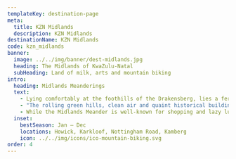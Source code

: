 ```yaml
---
templateKey: destination-page
meta:
  title: KZN Midlands
  description: KZN Midlands
destinationName: KZN Midlands
code: kzn_midlands
banner:
  image: ../../img/banner/dest-midlands.jpg
  heading: The Midlands of KwaZulu-Natal
  subHeading: Land of milk, arts and mountain biking
intro:
  heading: Midlands Meanderings
  text:
    - Lying comfortably at the foothills of the Drakensberg, lies a fertile strip of rolling farmlands known colloquially as the Midlands. Having the advantage of being close to the mountains and to the N3, the Midlands offers the perfect middle-distance option for people who want a short break from big city life.
    - "The rolling green hills, clean air and quaint historical buildings make for a picturesque backdrop and provided brilliant fodder for creative minds. In the 1970's many artists and crafters settled into the Midlands permanently, and by the mid-80's were working collaboratively to exhibit and sell their work. This small co-op grew organically to become the Midlands Meander: an easy to navigate, slowly unfolding tourist route that leads from cheesery to pottery to country restaurant to microbrewery and beyond."
    - While the Midlands Meander is well-known for shopping and lazy lunches, these days it’s also known for its extensive mountain biking, trail-running and hiking offerings. The small town of Howick is home to a network of single-track linking to the Karkloof forests; whilst cross country jeep tracks connect across private farmland to Lotheni and in to the Kamberg.
  inset:
    bestSeason: Jan – Dec
    locations: Howick, Karkloof, Nottingham Road, Kamberg
    icon: ../../img/icons/ico-mountain-biking.svg
order: 4
---
```

